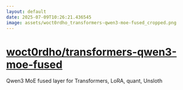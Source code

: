 ```yaml
---
layout: default
date: 2025-07-09T10:26:21.436545
image: assets/woct0rdho_transformers-qwen3-moe-fused_cropped.png
---
```


# [woct0rdho/transformers-qwen3-moe-fused](https://github.com/woct0rdho/transformers-qwen3-moe-fused)

Qwen3 MoE fused layer for Transformers, LoRA, quant, Unsloth
